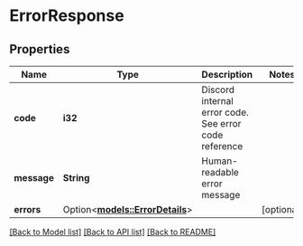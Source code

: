# ErrorResponse

## Properties

Name | Type | Description | Notes
------------ | ------------- | ------------- | -------------
**code** | **i32** | Discord internal error code. See error code reference | 
**message** | **String** | Human-readable error message | 
**errors** | Option<[**models::ErrorDetails**](ErrorDetails.md)> |  | [optional]

[[Back to Model list]](../README.md#documentation-for-models) [[Back to API list]](../README.md#documentation-for-api-endpoints) [[Back to README]](../README.md)


